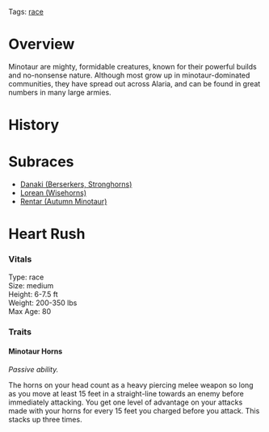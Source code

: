 Tags: [race](Races)

# Overview

Minotaur are mighty, formidable creatures, known for their powerful builds and no-nonsense nature. Although most grow up in minotaur-dominated communities, they have spread out across Alaria, and can be found in great numbers in many large armies.


# History

# Subraces

- [Danaki (Berserkers, Stronghorns)](Danaki)
- [Lorean (Wisehorns)](Lorean)
- [Rentar (Autumn Minotaur)](Rentar)

# Heart Rush

### Vitals
Type: race  
Size: medium  
Height: 6-7.5 ft  
Weight: 200-350 lbs  
Max Age: 80  

### Traits

#### Minotaur Horns
*Passive ability.*

The horns on your head count as a heavy piercing melee weapon so long as you move at least 15 feet in a straight-line towards an enemy before immediately attacking. You get one level of advantage on your attacks made with your horns for every 15 feet you charged before you attack. This stacks up three times.